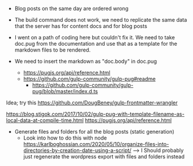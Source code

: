 * Blog posts on the same day are ordered wrong

* The build command does not work, we need to replicate the same data that the server has for content docs and for blog posts

* I went on a path of coding here but couldn't fix it. We need to take doc.pug from the documentation and use that as a template for the markdown files to be rendered.
* We need to insert the markdown as "doc.body" in doc.pug

	* https://pugjs.org/api/reference.html
	* https://github.com/gulp-community/gulp-pug#readme
		* https://github.com/gulp-community/gulp-pug/blob/master/index.d.ts
		
Idea; try this https://github.com/DougBeney/gulp-frontmatter-wrangler

https://blog.stigok.com/2017/10/02/gulp-pug-with-template-filename-as-local-data-at-compile-time.html
https://pugjs.org/api/reference.html

* Generate files and folders for all the blog posts (static generation)
	* Look into how to do this with node https://karlboghossian.com/2020/05/10/organize-files-into-directories-by-creation-date-using-a-script/
--> I Should probably just regenerate the wordpress export with files and folders instead